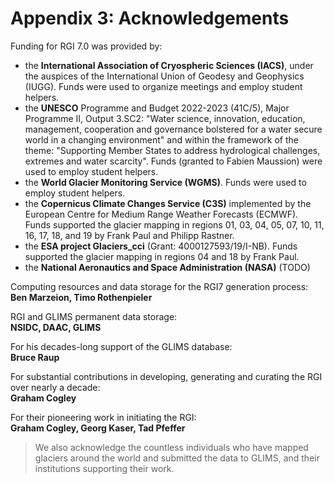 # Appendix 3: Acknowledgements

Funding for RGI 7.0 was provided by:
- the **International Association of Cryospheric Sciences (IACS)**, under the auspices of the International Union of Geodesy and Geophysics (IUGG). Funds were used to organize meetings and employ student helpers.
- the **UNESCO** Programme and Budget 2022-2023 (41C/5), Major Programme II, Output 3.SC2: "Water science, innovation, education, management, cooperation and governance bolstered for a water secure world in a changing environment" and within the framework of the theme: "Supporting Member States to address hydrological challenges, extremes and water scarcity". Funds (granted to Fabien Maussion) were used to employ student helpers.
- the **World Glacier Monitoring Service (WGMS)**. Funds were used to employ student helpers.
- the **Copernicus Climate Changes Service (C3S)** implemented by the European Centre for Medium Range Weather Forecasts (ECMWF). Funds supported the glacier mapping in regions 01, 03, 04, 05, 07, 10, 11, 16, 17, 18, and 19 by Frank Paul and Philipp Rastner.
- the **ESA project Glaciers_cci** (Grant: 4000127593/19/I-NB). Funds supported the glacier mapping in regions 04 and 18 by Frank Paul.
- the **National Aeronautics and Space Administration (NASA)** (TODO)


Computing resources and data storage for the RGI7 generation process:<br>
**Ben Marzeion, Timo Rothenpieler**

RGI and GLIMS permanent data storage:<br>
**NSIDC, DAAC, GLIMS**

For his decades-long support of the GLIMS database:<br>
**Bruce Raup**

For substantial contributions in developing, generating and curating the RGI over nearly a decade:<br>
**Graham Cogley**

For their pioneering work in initiating the RGI:<br>
**Graham Cogley, Georg Kaser, Tad Pfeffer**

> We also acknowledge the countless individuals who have mapped glaciers around the world and submitted the data to GLIMS, and their institutions supporting their work.
